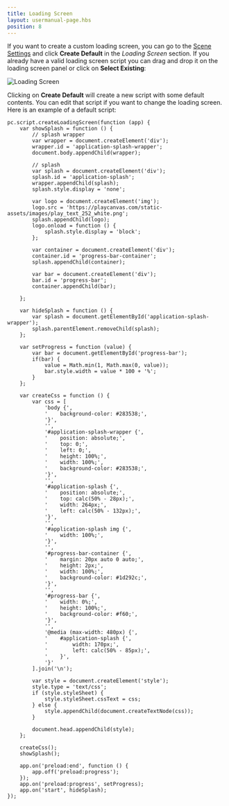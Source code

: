 ```yaml
---
title: Loading Screen
layout: usermanual-page.hbs
position: 8
---
```


If you want to create a custom loading screen, you can go to the [Scene Settings][1] and click **Create Default** in the *Loading Screen* section. If you already have a valid loading screen script you can drag and drop it on the loading screen panel or click on **Select Existing**:

<img alt="Loading Screen" src="/images/user-manual/editor/loading-screen/loading-screen.png">

Clicking on **Create Default** will create a new script with some default contents. You can edit that script if you want to change the loading screen. Here is an example of a default script:

```
pc.script.createLoadingScreen(function (app) {
    var showSplash = function () {
        // splash wrapper
        var wrapper = document.createElement('div');
        wrapper.id = 'application-splash-wrapper';
        document.body.appendChild(wrapper);

        // splash
        var splash = document.createElement('div');
        splash.id = 'application-splash';
        wrapper.appendChild(splash);
        splash.style.display = 'none';

        var logo = document.createElement('img');
        logo.src = 'https://playcanvas.com/static-assets/images/play_text_252_white.png';
        splash.appendChild(logo);
        logo.onload = function () {
            splash.style.display = 'block';
        };

        var container = document.createElement('div');
        container.id = 'progress-bar-container';
        splash.appendChild(container);

        var bar = document.createElement('div');
        bar.id = 'progress-bar';
        container.appendChild(bar);

    };

    var hideSplash = function () {
        var splash = document.getElementById('application-splash-wrapper');
        splash.parentElement.removeChild(splash);
    };

    var setProgress = function (value) {
        var bar = document.getElementById('progress-bar');
        if(bar) {
            value = Math.min(1, Math.max(0, value));
            bar.style.width = value * 100 + '%';
        }
    };

    var createCss = function () {
        var css = [
            'body {',
            '    background-color: #283538;',
            '}',
            '',
            '#application-splash-wrapper {',
            '    position: absolute;',
            '    top: 0;',
            '    left: 0;',
            '    height: 100%;',
            '    width: 100%;',
            '    background-color: #283538;',
            '}',
            '',
            '#application-splash {',
            '    position: absolute;',
            '    top: calc(50% - 28px);',
            '    width: 264px;',
            '    left: calc(50% - 132px);',
            '}',
            '',
            '#application-splash img {',
            '    width: 100%;',
            '}',
            '',
            '#progress-bar-container {',
            '    margin: 20px auto 0 auto;',
            '    height: 2px;',
            '    width: 100%;',
            '    background-color: #1d292c;',
            '}',
            '',
            '#progress-bar {',
            '    width: 0%;',
            '    height: 100%;',
            '    background-color: #f60;',
            '}',
            '',
            '@media (max-width: 480px) {',
            '    #application-splash {',
            '        width: 170px;',
            '        left: calc(50% - 85px);',
            '    }',
            '}'
        ].join('\n');

        var style = document.createElement('style');
        style.type = 'text/css';
        if (style.styleSheet) {
            style.styleSheet.cssText = css;
        } else {
            style.appendChild(document.createTextNode(css));
        }

        document.head.appendChild(style);
    };

    createCss();
    showSplash();

    app.on('preload:end', function () {
        app.off('preload:progress');
    });
    app.on('preload:progress', setProgress);
    app.on('start', hideSplash);
});
```

[1]: /user-manual/designer/settings
